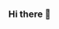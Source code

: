 ### Hi there 👋

<!--
**Harry-Chalcraft/Harry-Chalcraft** is a ✨ _special_ ✨ repository because its `README.md` (this file) appears on your GitHub profile.

Here are some ideas to get you started:

- 🔭 I’m a passionate front end developer
- 🌱 I’m currently learning Azure Devops, Flutter
- 💬 Ask me about React, React Native,Typescript, HTML, CSS, Node, Express
- 📫 How to reach me: harry.chalcraft@yahoo.fr
- ⚡ Fun fact:  The first computer “bug” was an actual real-life bug
In 1947 that the first case of a computer bug was recorded. Grace Hopper, an admiral in the US Navy, was working on a Mark II computer when she discovered a moth had become stuck in the relay, thus causing it to malfunction.
-->
